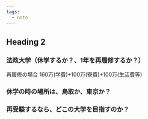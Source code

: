 ```yaml
---
tags:
  - note
---
```



## Heading 2

### 法政大学（休学するか？、1年を再履修するか？）
 再履修の場合
 160万(学費)+100万(寮費)+100万(生活費等)
 
### 休学の時の場所は、鳥取か、東京か？ 


### 再受験するなら、どこの大学を目指すのか？
